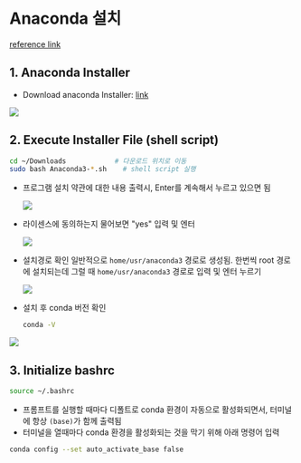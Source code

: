# Anaconda 설치

[reference link](https://latte-is-horse.tistory.com/2)
## 1. Anaconda Installer

* Download anaconda Installer: [link](https://www.anaconda.com/download/success)
  
 ![](https://github.com/user-attachments/assets/1a60754e-35f1-4c9d-b42f-154df6e332ef)


## 2. Execute Installer File (shell script)

```bash
cd ~/Downloads			  # 다운로드 위치로 이동
sudo bash Anaconda3-*.sh	# shell script 실행
```

* 프로그램 설치 약관에 대한 내용 출력시, Enter를 계속해서 누르고 있으면 됨

  ![](https://github.com/user-attachments/assets/08ea250f-35c0-4526-a71d-eafb2868f1f4)

* 라이센스에 동의하는지 물어보면 "yes" 입력 및 엔터

  ![](https://github.com/user-attachments/assets/96c3ac4c-af01-478d-9986-4da1b2a34151)

* 설치경로 확인
  일반적으로 `home/usr/anaconda3` 경로로 생성됨.
  한번씩 root 경로에 설치되는데 그럴 때 `home/usr/anaconda3` 경로로 입력 및 엔터 누르기

  ![](https://github.com/user-attachments/assets/ed6c2b5d-1617-4dd4-88ca-ef75c2c4f2bd)



* 설치 후 conda 버전 확인
  ```bash
  conda -V
  ```

![](https://github.com/user-attachments/assets/90a0d73e-4720-4d78-a633-dc6b2a3c2d63)


## 3. Initialize bashrc

```bash
source ~/.bashrc
```

* 프롬프트를 실행할 때마다 디폴트로 conda 환경이 자동으로 활성화되면서, 터미널에 항상 `(base)`가 함께 출력됨
* 터미널을 열때마다 conda 환경을 활성화되는 것을 막기 위해 아래 명령어 입력

```bash
conda config --set auto_activate_base false
```
